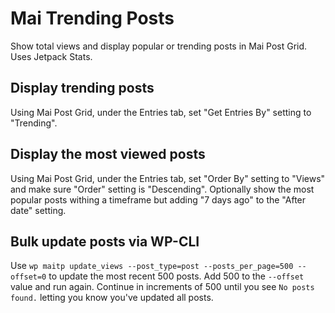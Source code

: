 # Mai Trending Posts
Show total views and display popular or trending posts in Mai Post Grid. Uses Jetpack Stats.

## Display trending posts
Using Mai Post Grid, under the Entries tab, set "Get Entries By" setting to "Trending".

## Display the most viewed posts
Using Mai Post Grid, under the Entries tab, set "Order By" setting to "Views" and make sure "Order" setting is "Descending". Optionally show the most popular posts withing a timeframe but adding "7 days ago" to the "After date" setting.

## Bulk update posts via WP-CLI
Use `wp maitp update_views --post_type=post --posts_per_page=500 --offset=0` to update the most recent 500 posts. Add 500 to the `--offset` value and run again. Continue in increments of 500 until you see `No posts found.` letting you know you've updated all posts.
